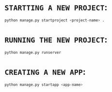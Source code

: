 
# `STARTTING A NEW PROJECT`:

```bash
python manage.py startproject <project-name> .
```

# `RUNNING THE NEW PROJECT`:
```bash
python manage.py runserver
```

# `CREATING A NEW APP`:
```bash
python manage.py startapp <app-name>
```
